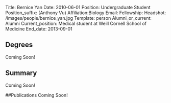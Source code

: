 Title: Bernice Yan
Date: 2010-06-01
Position: Undergraduate Student
Position_suffix: (Anthony Vu)
Affiliation:Biology
Email: 
Fellowship:
Headshot: /images/people/bernice_yan.jpg
Template: person
Alumni_or_current: Alumni
Current_position: Medical student at Weill Cornell School of Medicine
End_date: 2013-09-01
<!-- Status: draft -->

## Degrees
Coming Soon!

## Summary
Coming Soon!

##Publications
Coming Soon!